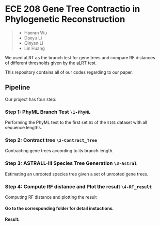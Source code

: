 # ECE 208 Gene Tree Contractio in Phylogenetic Reconstruction

> * Haoran Wu
> * Daoyu Li
> * Qinyan Li
> * Lin Huang

We used aLRT as the branch test for gene trees and compare RF distances of different thresholds given by the aLRT test.

This repository contains all of our codes regarding to our paper.

## Pipeline

Our project has four step:

### Step 1: PhyML Branch Test ```\1-PhyML```
Performing the PhyML test to the first set ```01``` of the ```S101``` dataset with all sequence lengths.

### Step 2: Contract tree ```\2-Contract_Tree```
Contracting gene trees according to its branch length.

### Step 3: ASTRALL-III Species Tree Generation ```\3-Astral```
Estimating an unrooted species tree given a set of unrooted gene trees. 

### Step 4: Compute RF distance and Plot the result ```\4-RF_result```
Computing RF distance and plotting the result

#### Go to the corresponding folder for detail instuctions.

#### Result:
